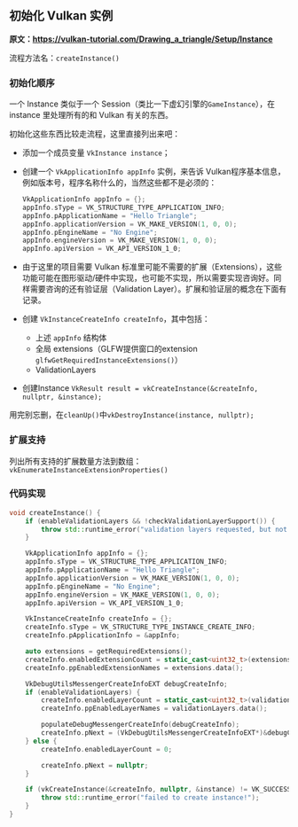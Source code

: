 
## 初始化 Vulkan 实例

**原文：https://vulkan-tutorial.com/Drawing_a_triangle/Setup/Instance**

流程方法名：`createInstance()`



### 初始化顺序

一个 Instance 类似于一个 Session（类比一下虚幻引擎的`GameInstance`），在 instance 里处理所有的和 Vulkan 有关的东西。

初始化这些东西比较走流程，这里直接列出来吧：

* 添加一个成员变量 `VkInstance instance`；

* 创建一个 `VkApplicationInfo appInfo` 实例，来告诉 Vulkan程序基本信息，例如版本号，程序名称什么的，当然这些都不是必须的：

  ```c++
  VkApplicationInfo appInfo = {};
  appInfo.sType = VK_STRUCTURE_TYPE_APPLICATION_INFO;
  appInfo.pApplicationName = "Hello Triangle";
  appInfo.applicationVersion = VK_MAKE_VERSION(1, 0, 0);
  appInfo.pEngineName = "No Engine";
  appInfo.engineVersion = VK_MAKE_VERSION(1, 0, 0);
  appInfo.apiVersion = VK_API_VERSION_1_0;
  ```

* 由于这里的项目需要 Vulkan 标准里可能不需要的扩展（Extensions），这些功能可能在图形驱动/硬件中实现，也可能不实现，所以需要实现咨询好。同样需要咨询的还有验证层（Validation Layer）。扩展和验证层的概念在下面有记录。
* 创建 `VkInstanceCreateInfo createInfo`，其中包括：
  * 上述 `appInfo` 结构体
  * 全局 extensions（GLFW提供窗口的extension `glfwGetRequiredInstanceExtensions()`）
  * ValidationLayers

* 创建Instance
  `VkResult result = vkCreateInstance(&createInfo, nullptr, &instance);`

用完别忘删，在`cleanUp()`中`vkDestroyInstance(instance, nullptr);`



### 扩展支持

列出所有支持的扩展数量方法到数组：`vkEnumerateInstanceExtensionProperties()`



### 代码实现

```cpp
void createInstance() {
    if (enableValidationLayers && !checkValidationLayerSupport()) {
        throw std::runtime_error("validation layers requested, but not available!");
    }

    VkApplicationInfo appInfo = {};
    appInfo.sType = VK_STRUCTURE_TYPE_APPLICATION_INFO;
    appInfo.pApplicationName = "Hello Triangle";
    appInfo.applicationVersion = VK_MAKE_VERSION(1, 0, 0);
    appInfo.pEngineName = "No Engine";
    appInfo.engineVersion = VK_MAKE_VERSION(1, 0, 0);
    appInfo.apiVersion = VK_API_VERSION_1_0;

    VkInstanceCreateInfo createInfo = {};
    createInfo.sType = VK_STRUCTURE_TYPE_INSTANCE_CREATE_INFO;
    createInfo.pApplicationInfo = &appInfo;

    auto extensions = getRequiredExtensions();
    createInfo.enabledExtensionCount = static_cast<uint32_t>(extensions.size());
    createInfo.ppEnabledExtensionNames = extensions.data();

    VkDebugUtilsMessengerCreateInfoEXT debugCreateInfo;
    if (enableValidationLayers) {
        createInfo.enabledLayerCount = static_cast<uint32_t>(validationLayers.size());
        createInfo.ppEnabledLayerNames = validationLayers.data();

        populateDebugMessengerCreateInfo(debugCreateInfo);
        createInfo.pNext = (VkDebugUtilsMessengerCreateInfoEXT*)&debugCreateInfo;
    } else {
        createInfo.enabledLayerCount = 0;

        createInfo.pNext = nullptr;
    }

    if (vkCreateInstance(&createInfo, nullptr, &instance) != VK_SUCCESS) {
        throw std::runtime_error("failed to create instance!");
    }
}
```

